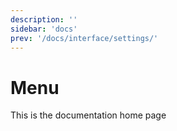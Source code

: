 ```yaml
---
description: ''
sidebar: 'docs'
prev: '/docs/interface/settings/'
---
```


# Menu

This is the documentation home page